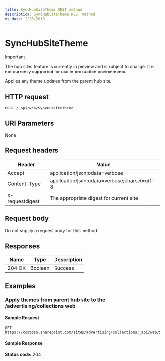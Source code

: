 ```yaml
---
title: SyncHubSiteTheme REST method
description: SyncHubSiteTheme REST method
ms.date: 2/26/2018
---
```


# SyncHubSiteTheme

> [!IMPORTANT]
> The hub sites feature is currently in preview and is subject to change. It is not currently supported for use in production environments.

Applies any theme updates from the parent hub site.

## HTTP request

```
POST /_api/web/SyncHubSiteTheme
```

## URI Parameters

None

## Request headers

| Header | Value |
|--------|-------|
|Accept|application/json;odata=verbose|
|Content-Type|application/json;odata=verbose;charset=utf-8|
|x-requestdigest|The appropriate digest for current site|

## Request body

Do not supply a request body for this method.

## Responses

| Name   | Type    |Description|
|--------|---------|-----------|
|204 OK  | Boolean |Success    |

## Examples

### Apply themes from parent hub site to the /advertising/collections web

#### Sample Request

```HTTP
GET
https://contoso.sharepoint.com/sites/advertising/collections/_api/web/SyncHubSiteTheme
```

#### Sample Response
**Status code:** 204
